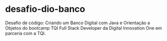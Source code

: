 # desafio-dio-banco
Desafio de código: Criando um Banco Digital com Java e Orientação a Objetos do bootcamp TQI Full Stack Developer da Digital Innovation One em parceria com a TQI.
